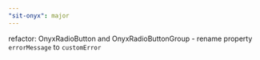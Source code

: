 ```yaml
---
"sit-onyx": major
---
```


refactor: OnyxRadioButton and OnyxRadioButtonGroup - rename property `errorMessage` to `customError`
